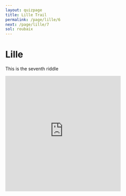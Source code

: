 ```yaml
---
layout: quizpage
title: Lille Trail
permalink: /page/lille/6
next: /page/lille/7
sol: roubaix
---
```


# Lille

This is the seventh riddle

<iframe src="https://www.google.com/maps/embed?pb=!1m17!1m12!1m3!1d290.00064145471566!2d3.0586779426520505!3d50.646021178537204!2m3!1f0!2f0!3f0!3m2!1i1024!2i768!4f13.1!3m2!1m1!2zNTDCsDM4JzQ1LjgiTiAzwrAwMyczMS4xIkU!5e0!3m2!1sfr!2sch!4v1725184692789!5m2!1sfr!2sch" width="360" height="360" style="border:0;" allowfullscreen="" loading="lazy" referrerpolicy="no-referrer-when-downgrade"></iframe>
